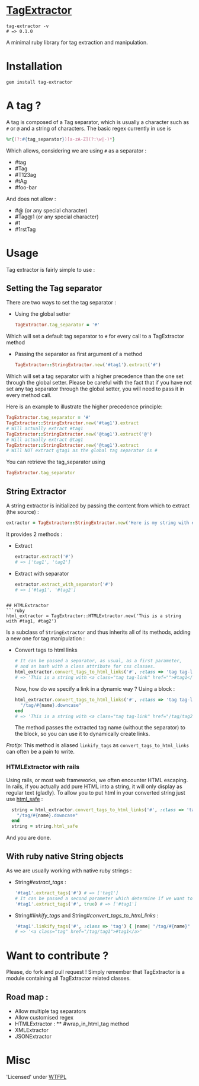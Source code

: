 [TagExtractor](https://rubygems.org/gems/tag-extractor)
============
```
tag-extractor -v
# => 0.1.0
```
A minimal ruby library for tag extraction and manipulation.

# Installation
`gem install tag-extractor`

# A tag ?
A tag is composed of a Tag separator, which is usually a character such as `#` or `@` and a string of characters.
The basic regex currently in use is
```ruby
%r{(?:#{tag_separator})[a-zA-Z](?:\w|-)*}
```
Which allows, considering we are using `#` as a separator :
* #tag
* #Tag
* #T123ag
* #tAg
* #foo-bar

And does not allow :
* #@ (or any special character)
* #Tag@1 (or any special character)
* #1
* #1rstTag

# Usage
Tag extractor is fairly simple to use :
## Setting the Tag separator
There are two ways to set the tag separator :
* Using the global setter
  ```ruby
  TagExtractor.tag_separator = '#'
  ```
Which will set a default tag separator to `#` for every call to a TagExtractor method

* Passing the separator as first argument of a method
  ```ruby
  TagExtractor::StringExtractor.new('#tag1').extract('#')
  ```
Which will set a tag separator with a higher precedence than the one set through the global setter.
Please be careful with the fact that if you have not set any tag separator through the global setter, you will need to pass it in every method call.

Here is an example to illustrate the higher precedence principle:
```ruby
TagExtractor.tag_separator = '#'
TagExtractor::StringExtractor.new('#tag1').extract
# Will actually extract #tag1
TagExtractor::StringExtractor.new('@tag1').extract('@')
# Will actually extract @tag1
TagExtractor::StringExtractor.new('@tag1').extract
# Will NOT extract @tag1 as the global tag separator is #
```

You can retrieve the tag_separator using
```ruby
TagExtractor.tag_separator
```

## String Extractor
A string extractor is initialized by passing the content from which to extract (the source) :
```ruby
extractor = TagExtractor::StringExtractor.new('Here is my string with #tag1, #tag2')
```

It provides 2 methods :
* Extract
  ```ruby
  extractor.extract('#')
  # => ['tag1', 'tag2']
  ```
* Extract with separator
  ```ruby
  extractor.extract_with_separator('#')
  # => ['#tag1', '#tag2']
```

## HTMLExtractor
```ruby
html_extractor = TagExtractor::HTMLExtractor.new('This is a string with #tag1, #tag2')
```
Is a subclass of `StringExtractor` and thus inherits all of its methods, adding a new one for tag manipulation :
* Convert tags to html links
  ```ruby
  # It can be passed a separator, as usual, as a first parameter,
  # and an hash with a class attribute for css classes.
  html_extractor.convert_tags_to_html_links('#', :class => 'tag tag-link') { }
  # => 'This is a string with <a class="tag tag-link" href="">#tag1</a>, <a class="tag tag-link" href="">#tag2</a>'
  ```

  Now, how do we specify a link in a dynamic way ? Using a block :
  ```ruby
  html_extractor.convert_tags_to_html_links('#', :class => 'tag tag-link') do |name|
    "/tag/#{name}.downcase"
  end
  # => 'This is a string with <a class="tag tag-link" href="/tag/tag2">#tag1</a>, <a class="tag tag-link" href="/tag/tag2">#tag2</a>'
  ```
  The method passes the extracted tag name (without the separator) to the block, so you can use it to dynamically create links.

*Protip:* This method is aliased `linkify_tags` as `convert_tags_to_html_links` can often be a pain to write.

### HTMLExtractor with rails
Using rails, or most web frameworks, we often encounter HTML escaping. In rails, if you actually add pure HTML into a string, it will only display as regular text (gladly).
To allow you to put html in your converted string just use [html_safe](http://gabriel-dehan.github.com/2012/08/07/render-multiple-tags-in-a-helper/) :
```ruby
  string = html_extractor.convert_tags_to_html_links('#', :class => 'tag tag-link') do |name|
    "/tag/#{name}.downcase"
  end
  string = string.html_safe
```
And you are done.

## With ruby native String objects
As we are usually working with native ruby strings :
* String#_extract_tags_ :
  ```ruby
  '#tag1'.extract_tags('#') # => ['tag1']
  # It can be passed a second parameter which determine if we want to return the tags with separators (default: false)
  '#tag1'.extract_tags('#', true) # => ['#tag1']
  ```
* String#_linkify_tags_ and String#_convert_tags_to_html_links_ :
  ```ruby
  '#tag1'.linkify_tags('#', :class => 'tag') { |name| "/tag/#{name}" }
  # => '<a class="tag" href="/tag/tag1">#tag1</a>'
  ```

# Want to contribute ?
Please, do fork and pull request !
Simply remember that TagExtractor is a module containing all TagExtractor related classes.

## Road map :
* Allow multiple tag separators
* Allow customised regex
* HTMLExtractor :
** #wrap_in_html_tag method
* XMLExtractor
* JSONExtractor

# Misc
'Licensed' under [WTFPL](http://sam.zoy.org/wtfpl/COPYING)